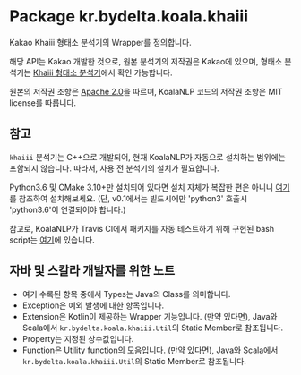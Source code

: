 # Package kr.bydelta.koala.khaiii

Kakao Khaiii 형태소 분석기의 Wrapper를 정의합니다.

해당 API는 Kakao 개발한 것으로, 원본 분석기의 저작권은 Kakao에 있으며,
형태소 분석기는 [Khaiii 형태소 분석기](http://github.com/kakao/khaiii)에서 확인 가능합니다.

원본의 저작권 조항은 [Apache 2.0](https://tldrlegal.com/license/apache-license-2.0-(apache-2.0))을 따르며,
KoalaNLP 코드의 저작권 조항은 MIT license를 따릅니다.

## 참고

`khaiii` 분석기는 C++으로 개발되어, 현재 KoalaNLP가 자동으로 설치하는 범위에는 포함되지 않습니다.
따라서, 사용 전 분석기의 설치가 필요합니다. 

Python3.6 및 CMake 3.10+만 설치되어 있다면 설치 자체가 복잡한 편은 아니니 [여기](https://github.com/kakao/khaiii/blob/v0.1/doc/setup.md)를 참조하여 설치해보세요. (단, v0.1에서는 빌드시에만 'python3' 호출시 'python3.6'이 연결되어야 합니다.) 

참고로, KoalaNLP가 Travis CI에서 패키지를 자동 테스트하기 위해 구현된 bash script는 [여기](https://github.com/koalanlp/koalanlp/blob/master/khaiii/install.sh)에 있습니다.

## 자바 및 스칼라 개발자를 위한 노트

- 여기 수록된 항목 중에서 Types는 Java의 Class를 의미합니다.
- Exception은 예외 발생에 대한 항목입니다.
- Extension은 Kotlin이 제공하는 Wrapper 기능입니다. 
  (만약 있다면), Java와 Scala에서 `kr.bydelta.koala.khaiii.Util`의 Static Member로 참조됩니다.
- Property는 지정된 상수값입니다.
- Function은 Utility function의 모음입니다. 
  (만약 있다면), Java와 Scala에서 `kr.bydelta.koala.khaiii.Util`의 Static Member로 참조됩니다.
